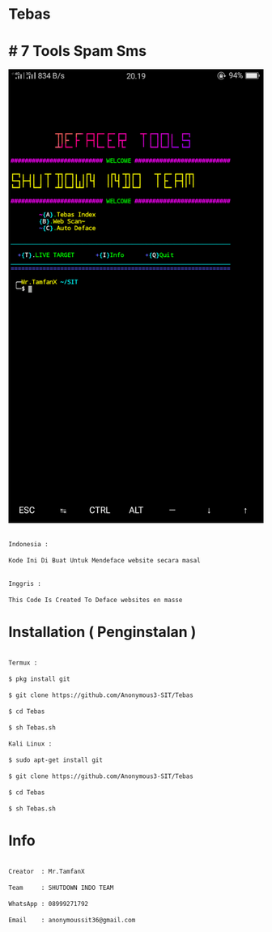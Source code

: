 # Tebas

# # 7 Tools Spam Sms

![Screenshot_2020-04-21-20-19-31-15](https://raw.githubusercontent.com/Anonymous3-SIT/Tebas/master/Screenshot_2020-04-21-20-19-31-15.png)
```

Indonesia :

Kode Ini Di Buat Untuk Mendeface website secara masal

```

```

Inggris : 

This Code Is Created To Deface websites en masse

```

# Installation ( Penginstalan )

```

Termux :

$ pkg install git

$ git clone https://github.com/Anonymous3-SIT/Tebas

$ cd Tebas

$ sh Tebas.sh

Kali Linux :

$ sudo apt-get install git

$ git clone https://github.com/Anonymous3-SIT/Tebas

$ cd Tebas

$ sh Tebas.sh

```

# Info

```

Creator  : Mr.TamfanX

Team     : SHUTDOWN INDO TEAM

WhatsApp : 08999271792

Email    : anonymoussit36@gmail.com

```
